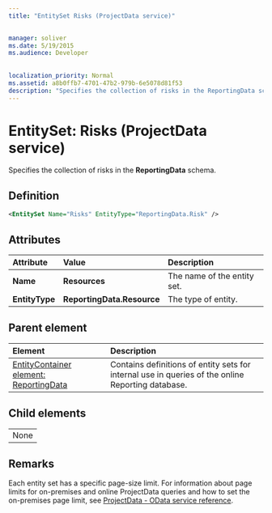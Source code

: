 ```yaml
---
title: "EntitySet Risks (ProjectData service)"

 
manager: soliver
ms.date: 5/19/2015
ms.audience: Developer
 
 
localization_priority: Normal
ms.assetid: a8b0ffb7-4701-47b2-979b-6e5078d81f53
description: "Specifies the collection of risks in the ReportingData schema."
---
```


# EntitySet: Risks (ProjectData service)

Specifies the collection of risks in the **ReportingData** schema. 
  
## Definition

```XML
<EntitySet Name="Risks" EntityType="ReportingData.Risk" />

```

## Attributes

|**Attribute**|**Value**|**Description**|
|:-----|:-----|:-----|
|**Name** <br/> |**Resources** <br/> |The name of the entity set.  <br/> |
|**EntityType** <br/> |**ReportingData.Resource** <br/> |The type of entity.  <br/> |
   
## Parent element

|**Element**|**Description**|
|:-----|:-----|
|[EntityContainer element: ReportingData](entitycontainer-reportingdata-projectdata-service.md) <br/> |Contains definitions of entity sets for internal use in queries of the online Reporting database.  <br/> |
   
## Child elements

||
|:-----|
|None |
   
## Remarks

Each entity set has a specific page-size limit. For information about page limits for on-premises and online ProjectData queries and how to set the on-premises page limit, see [ProjectData - OData service reference](projectdataproject-odata-service-reference.md).
  

